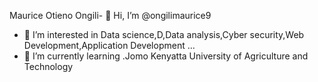  Maurice Otieno Ongili- 👋 Hi, I’m @ongilimaurice9
- 👀 I’m interested in Data science,D,Data analysis,Cyber security,Web Development,Application Development ...
- 🌱 I’m currently learning .Jomo Kenyatta University of Agriculture and Technology
